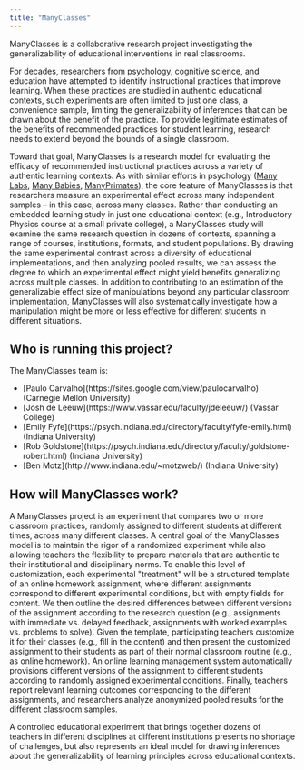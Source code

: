 ```yaml
---
title: "ManyClasses"
---
```


ManyClasses is a collaborative research project investigating the generalizability of educational interventions in real classrooms.

For decades, researchers from psychology, cognitive science, and education have attempted to identify instructional practices that improve learning.  When these practices are studied in authentic educational contexts, such experiments are often limited to just one class, a convenience sample, limiting the generalizability of inferences that can be drawn about the benefit of the practice.  To provide legitimate estimates of the benefits of recommended practices for student learning, research needs to extend beyond the bounds of a single classroom.

Toward that goal, ManyClasses is a research model for evaluating the efficacy of recommended instructional practices across a variety of authentic learning contexts. As with similar efforts in psychology ([Many Labs](https://osf.io/89vqh/), [Many Babies](https://manybabies.github.io/), [ManyPrimates](https://manyprimates.github.io/)), the core feature of ManyClasses is that researchers measure an experimental effect across many independent samples – in this case, across many classes. Rather than conducting an embedded learning study in just one educational context (e.g., Introductory Physics course at a small private college), a ManyClasses study will examine the same research question in dozens of contexts, spanning a range of courses, institutions, formats, and student populations. By drawing the same experimental contrast across a diversity of educational implementations, and then analyzing pooled results, we can assess the degree to which an experimental effect might yield benefits generalizing across multiple classes. In addition to contributing to an estimation of the generalizable effect size of manipulations beyond any particular classroom implementation, ManyClasses will also systematically investigate how a manipulation might be more or less effective for different students in different situations.

## Who is running this project?

The ManyClasses team is: <ul>
<li> [Paulo Carvalho](https://sites.google.com/view/paulocarvalho) (Carnegie Mellon University) </li>
<li> [Josh de Leeuw](https://www.vassar.edu/faculty/jdeleeuw/) (Vassar College) </li>
<li> [Emily Fyfe](https://psych.indiana.edu/directory/faculty/fyfe-emily.html) (Indiana University) </li>
<li> [Rob Goldstone](https://psych.indiana.edu/directory/faculty/goldstone-robert.html) (Indiana University) </li>
<li> [Ben Motz](http://www.indiana.edu/~motzweb/) (Indiana University) </li>
</ul>

## How will ManyClasses work?

A ManyClasses project is an experiment that compares two or more classroom practices, randomly assigned to different students at different times, across many different classes.  A central goal of the ManyClasses model is to maintain the rigor of a randomized experiment while also allowing teachers the flexibility to prepare materials that are authentic to their institutional and disciplinary norms.  To enable this level of customization, each experimental "treatment" will be a structured template of an online homework assignment, where different assignments correspond to different experimental conditions, but with empty fields for content.  We then outline the desired differences between different versions of the assignment according to the research question (e.g., assignments with immediate vs. delayed feedback, assignments with worked examples vs. problems to solve). Given the template, participating teachers customize it for their classes (e.g., fill in the content) and then present the customized assignment to their students as part of their normal classroom routine (e.g., as online homework).  An online learning management system automatically provisions different versions of the assignment to different students according to randomly assigned experimental conditions.  Finally, teachers report relevant learning outcomes corresponding to the different assignments, and researchers analyze anonymized pooled results for the different classroom samples.

A controlled educational experiment that brings together dozens of teachers in different disciplines at different institutions presents no shortage of challenges, but also represents an ideal model for drawing inferences about the generalizability of learning principles across educational contexts.
